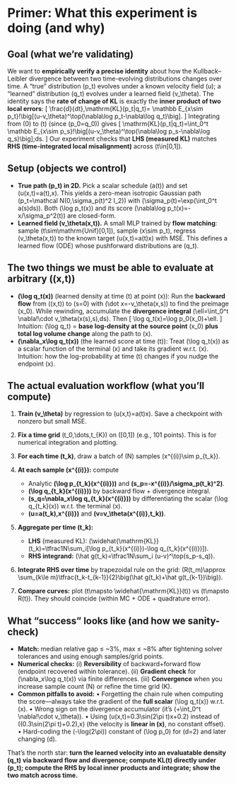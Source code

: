 # Primer: What this experiment is doing (and why)

## Goal (what we’re validating)

We want to **empirically verify a precise identity** about how the Kullback–Leibler divergence between two time-evolving distributions changes over time. A “true” distribution (p_t) evolves under a known velocity field (u); a “learned” distribution (q_t) evolves under a learned field (v_\theta). The identity says the **rate of change of KL** is exactly the **inner product of two local errors**:
[
\frac{d}{dt},\mathrm{KL}(p_t|q_t)=
\mathbb E_{x\sim p_t}!\big[(u-v_\theta)^\top(\nabla\log p_t-\nabla\log q_t)\big].
]
Integrating from (0) to (t) (since (p_0=q_0)) gives
[
\mathrm{KL}(p_t|q_t)=\int_0^t \mathbb E_{x\sim p_s}!\big[(u-v_\theta)^\top(\nabla\log p_s-\nabla\log q_s)\big];ds.
]
Our experiment checks that **LHS (measured KL)** matches **RHS (time-integrated local misalignment)** across (t\in[0,1]).

## Setup (objects we control)

* **True path (p_t) in 2D.** Pick a scalar schedule (a(t)) and set (u(x,t)=a(t),x). This yields a zero-mean isotropic Gaussian path (p_t=\mathcal N(0,\sigma_p(t)^2 I_2)) with (\sigma_p(t)=\exp(\int_0^t a(s)ds)). Both (\log p_t(x)) and its score (\nabla\log p_t(x)=-x/\sigma_p^2(t)) are closed-form.
* **Learned field (v_\theta(x,t)).** A small MLP trained by **flow matching**: sample (t\sim\mathrm{Unif}[0,1]), sample (x\sim p_t), regress (v_\theta(x,t)) to the known target (u(x,t)=a(t)x) with MSE. This defines a learned flow (ODE) whose pushforward distributions are (q_t).

## The two things we must be able to evaluate at arbitrary ((x,t))

* **(\log q_t(x))** (learned density at time (t) at point (x)):
  Run the **backward flow** from ((x,t)) to (s=0) with (\dot x=-v_\theta(x,s)) to find the preimage (x_0). While rewinding, accumulate the **divergence integral** (\ell=\int_0^t \nabla!\cdot v_\theta(x(s),s),ds). Then
  [
  \log q_t(x)=\log p_0(x_0)+\ell.
  ]
  Intuition: (\log q_t) = **base log-density at the source point** (x_0) **plus total log volume change** along the path to (x).
* **(\nabla_x\log q_t(x))** (the learned score at time (t)):
  Treat (\log q_t(x)) as a scalar function of the terminal (x) and take its gradient w.r.t. (x). Intuition: how the log-probability at time (t) changes if you nudge the endpoint (x).

## The actual evaluation workflow (what you’ll compute)

1. **Train (v_\theta)** by regression to (u(x,t)=a(t)x). Save a checkpoint with nonzero but small MSE.
2. **Fix a time grid** (t_0,\dots,t_{K}) on ([0,1]) (e.g., 101 points). This is for numerical integration and plotting.
3. **For each time (t_k)**, draw a batch of (N) samples (x^{(i)}\sim p_{t_k}).
4. **At each sample (x^{(i)}):** compute

   * Analytic **(\log p_{t_k}(x^{(i)}))** and **(s_p=-x^{(i)}/\sigma_p(t_k)^2)**.
   * **(\log q_{t_k}(x^{(i)}))** by backward flow + divergence integral.
   * **(s_q=\nabla_x\log q_{t_k}(x^{(i)}))** by differentiating the scalar (\log q_{t_k}(x)) w.r.t. the terminal (x).
   * **(u=a(t_k),x^{(i)})** and **(v=v_\theta(x^{(i)},t_k))**.
5. **Aggregate per time (t_k):**

   * **LHS** (measured KL): (\widehat{\mathrm{KL}}(t_k)=\tfrac1N\sum_i[\log p_{t_k}(x^{(i)})-\log q_{t_k}(x^{(i)})]).
   * **RHS integrand:** (\hat g(t_k)=\tfrac1N\sum_i (u-v)^\top(s_p-s_q)).
6. **Integrate RHS over time** by trapezoidal rule on the grid:
   (R(t_m)\approx \sum_{k\le m}\tfrac{t_k-t_{k-1}}{2}\big(\hat g(t_k)+\hat g(t_{k-1})\big)).
7. **Compare curves:** plot (t\mapsto \widehat{\mathrm{KL}}(t)) vs (t\mapsto R(t)). They should coincide (within MC + ODE + quadrature error).

## What “success” looks like (and how we sanity-check)

* **Match:** median relative gap ≤ ~3%, max ≤ ~8% after tightening solver tolerances and using enough samples/grid points.
* **Numerical checks:**
  (i) **Reversibility** of backward+forward flow (endpoint recovered within tolerance).
  (ii) **Gradient check** for (\nabla_x\log q_t(x)) via finite differences.
  (iii) **Convergence** when you increase sample count (N) or refine the time grid (K).
* **Common pitfalls to avoid:**
  • Forgetting the chain rule when computing the score—always take the gradient of the **full scalar** (\log q_t(x)) w.r.t. (x).
  • Wrong sign on the divergence accumulator (it’s (+\int_0^t \nabla!\cdot v_\theta)).
  • Using (u(x,t)=0.3\sin(2\pi t)x+0.2) instead of ((0.3\sin(2\pi t)+0.2),x) (the velocity is **linear in (x)**, no constant offset).
  • Hard-coding the (-\log(2\pi)) constant of (\log p_0) for (d=2) and later changing (d).

That’s the north star: **turn the learned velocity into an evaluatable density (q_t) via backward flow and divergence; compute KL(t) directly under (p_t); compute the RHS by local inner products and integrate; show the two match across time.**
